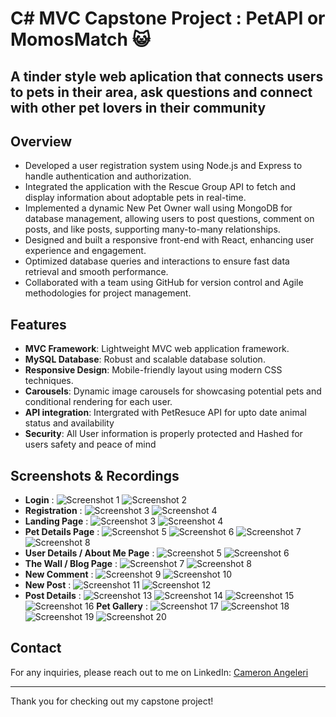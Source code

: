# C# MVC Capstone Project : PetAPI or MomosMatch 😺
## A tinder style web aplication that connects users to pets in their area, ask questions and connect with other pet lovers in their community 

## Overview

- Developed a user registration system using Node.js and Express to handle authentication and authorization.
- Integrated the application with the Rescue Group API to fetch and display information about adoptable pets in real-time.
- Implemented a dynamic New Pet Owner wall using MongoDB for database management, allowing users to post questions, comment on posts, and like posts, supporting many-to-many relationships.
- Designed and built a responsive front-end with React, enhancing user experience and engagement.
- Optimized database queries and interactions to ensure fast data retrieval and smooth performance.
- Collaborated with a team using GitHub for version control and Agile methodologies for project management.


## Features

- **MVC Framework**: Lightweight MVC web application framework.
- **MySQL Database**: Robust and scalable database solution.
- **Responsive Design**: Mobile-friendly layout using modern CSS techniques.
- **Carousels**: Dynamic image carousels for showcasing potential pets and conditional rendering for each user.
- **API integration**: Intergrated with PetResuce API for upto date animal status and availability 
- **Security**: All User information is properly protected and Hashed for users safety and peace of mind


## Screenshots & Recordings

- **Login** :
![Screenshot 1](wwwroot/assets/PetAPIScreenshots/Login.png)
![Screenshot 2](wwwroot/assets/PetAPIScreenshots/LoginMobile.png)
- **Registration** :
![Screenshot 3](wwwroot/assets/PetAPIScreenshots/Reg.png)
![Screenshot 4](wwwroot/assets/PetAPIScreenshots/RegMobile.png)
- **Landing Page** :
![Screenshot 3](wwwroot/assets/PetAPIScreenshots/Landing.png)
![Screenshot 4](wwwroot/assets/PetAPIScreenshots/LandingMobile.png)
- **Pet Details Page** :
![Screenshot 5](wwwroot/assets/PetAPIScreenshots/PetDetailsHeader.png)
![Screenshot 6](wwwroot/assets/PetAPIScreenshots/PetDetailsHeaderMobile.png)
![Screenshot 7](wwwroot/assets/PetAPIScreenshots/PetDetailsFooter.png)
![Screenshot 8](wwwroot/assets/PetAPIScreenshots/PetDetailsFooterMobile.png)
- **User Details / About Me Page** :
![Screenshot 5](wwwroot/assets/PetAPIScreenshots/AboutMe.png)
![Screenshot 6](wwwroot/assets/PetAPIScreenshots/AboutMeMobile.png)
- **The Wall / Blog Page** :
![Screenshot 7](wwwroot/assets/PetAPIScreenshots/Wall.png)
![Screenshot 8](wwwroot/assets/PetAPIScreenshots/WallMobile.png)
- **New Comment** :
![Screenshot 9](wwwroot/assets/PetAPIScreenshots/AddComment.png)
![Screenshot 10](wwwroot/assets/PetAPIScreenshots/AddCommentMobile.png)
- **New Post** :
![Screenshot 11](wwwroot/assets/PetAPIScreenshots/NewPost.png)
![Screenshot 12](wwwroot/assets/PetAPIScreenshots/NewPostMobile.png)
- **Post Details** :
![Screenshot 13](wwwroot/assets/PetAPIScreenshots/PostDetails.png)
![Screenshot 14](wwwroot/assets/PetAPIScreenshots/PostDetailsMobile.png)
![Screenshot 15](wwwroot/assets/PetAPIScreenshots/CreatorPostDetails.png)
![Screenshot 16](wwwroot/assets/PetAPIScreenshots/CreatorPostDetailsMobile.png)
**Pet Gallery** : 
![Screenshot 17](wwwroot/assets/PetAPIScreenshots/GalleryHeader.png)
![Screenshot 18](wwwroot/assets/PetAPIScreenshots/GalleryHeaderMobile.png)
![Screenshot 19](wwwroot/assets/PetAPIScreenshots/GalleryFooter.png)
![Screenshot 20](wwwroot/assets/PetAPIScreenshots/GalleryFooterMobile.png)

## Contact

For any inquiries, please reach out to me on LinkedIn: [Cameron Angeleri](https://www.linkedin.com/in/cameron-angeleri/)

---

Thank you for checking out my capstone project!
